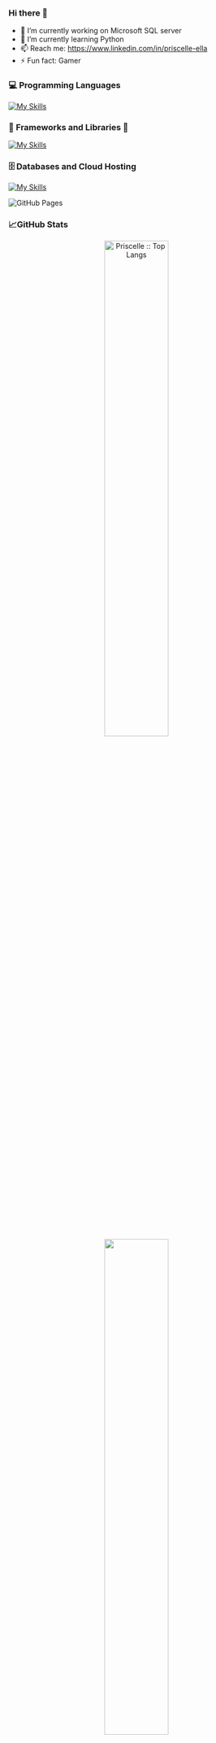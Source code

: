 ### Hi there 👋

<!--
**Priscelle/Priscelle** is a ✨ _special_ ✨ repository because its `README.md` (this file) appears on your GitHub profile.

Here are some ideas to get you started:-->

- 🔭 I’m currently working on Microsoft SQL server
- 🌱 I’m currently learning Python
- 📫 Reach me: https://www.linkedin.com/in/priscelle-ella
- ⚡ Fun fact: Gamer



### 💻 Programming Languages


[![My Skills](https://skillicons.dev/icons?i=html,css,python,js,php)](https://skillicons.dev)


### 🧰 Frameworks and Libraries 👋

[![My Skills](https://skillicons.dev/icons?i=symfony,bootstrap,figma)](https://skillicons.dev)


### 🗄️ Databases and Cloud Hosting 
 
[![My Skills](https://skillicons.dev/icons?i=mysql)](https://skillicons.dev)

<img alt="GitHub Pages" src="https://img.shields.io/badge/GitHub%20Pages-%23327FC7.svg?logo=github&logoColor=white">


### 📈GitHub Stats

<p align="center">
  <a href="https://github.com/Priscelle/">
  <img width="50%" src="https://github-readme-stats.vercel.app/api/top-langs/?username=Priscelle&langs_count=6&theme=white&layout=compact&hide_border=true" alt="Priscelle :: Top Langs" /></a>
</p>
<p align="center">
  <a href="https://github.com/Priscelle/">
  <img width="50%" src="https://github-readme-stats.vercel.app/api?username=Priscelle&show_icons=true&theme=white&hide_border=true"<br>
</p>
<p align="center">
  <img width="50%" src="https://github-readme-streak-stats.herokuapp.com/?user=Priscelle&theme=white&hide_border=true" />
  </a>
</p>

<!--< h2 align="center">📈 My current activity graph</h2>
<a href="https://github.com/ridoineel/github-readme-activity-graph%22%3E<img alt="azzar's Activity Graph" src="https://activity-graph.herokuapp.com/graph/?username=Melisha14&bg_color=000&color=fff&line=00E676&point=fff&hide_border=true" /></a> -->
